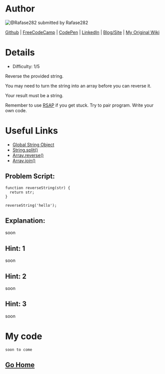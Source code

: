 # Author

![@Rafase282](https://avatars0.githubusercontent.com/Rafase282?&s=128) submitted by Rafase282

[Github](https://github.com/Rafase282) |
[FreeCodeCamp](http://www.freecodecamp.com/rafase282) | 
[CodePen](http://codepen.io/Rafase282/) |
[LinkedIn](https://www.linkedin.com/in/rafase282) |
[Blog/Site](https://rafase282.wordpress.com/) |
[My Original Wiki](http://rafase282.github.io/My-FreeCodeCamp-Code/)

# Details

* Difficulty: 1/5

Reverse the provided string.

You may need to turn the string into an array before you can reverse it.

Your result must be a string.

Remember to use [RSAP](http://www.freecodecamp.com/field-guide/how-do-i-get-help-when-I-get-stuck) if you get stuck. Try to pair program. Write your own code.

# Useful Links

* [Global String Object](https://developer.mozilla.org/en-US/docs/Web/JavaScript/Reference/Global_Objects/String)
* [String.split()](https://developer.mozilla.org/en-US/docs/Web/JavaScript/Reference/Global_Objects/String/split)
* [Array.reverse()](https://developer.mozilla.org/en-US/docs/Web/JavaScript/Reference/Global_Objects/Array/reverse)
* [Array.join()](https://developer.mozilla.org/en-US/docs/Web/JavaScript/Reference/Global_Objects/Array/join)

## Problem Script:

```
function reverseString(str) {
  return str;
}

reverseString('hello');
```

## Explanation:

soon

## Hint: 1

soon

## Hint: 2
soon

## Hint: 3
soon

# My code

```
soon to come
```
## [Go Home](https://github.com/Rafase282/My-FreeCodeCamp-Code/wiki)